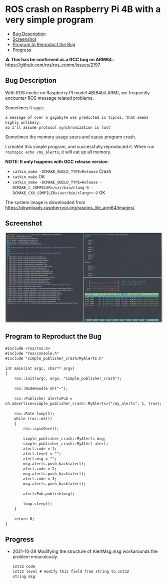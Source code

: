 # ROS crash on Raspberry Pi 4B with a very simple program <!-- omit in toc -->

- [Bug Description](#bug-description)
- [Screenshot](#screenshot)
- [Program to Reproduct the Bug](#program-to-reproduct-the-bug)
- [Progress](#progress)

:warning: **This has be confirmed as a GCC bug on ARM64.**: https://github.com/ros/ros_comm/issues/2197

## Bug Description

With ROS noetic on Raspberry PI model 4B(64bit ARM), we frequently encounter ROS message related problems.

Sometimes it says:

```
a message of over a gigabyte was predicted in tcpros. that seems highly unlikely,
so I'll assume protocol synchronization is lost
```

Sometimes the memory usage soars and cause program crash.

I created this simple program, and successfully reproduced it. When run `rostopic echo /my_alerts`, it will eat up all memory.

**NOTE: It only happens with GCC release version**:

- `catkin_make -DCMAKE_BUILD_TYPE=Release` Crash
- `catkin_make` OK
- `catkin_make -DCMAKE_BUILD_TYPE=Release -DCMAKE_C_COMPILER=/usr/bin/clang-9 -DCMAKE_CXX_COMPILER=/usr/bin/clang++-9` OK

The system image is downloaded from https://downloads.raspberrypi.org/raspios_lite_arm64/images/

## Screenshot

![](./screenshot.png)

## Program to Reproduct the Bug

```
#include <ros/ros.h>
#include "ros/console.h"
#include "simple_publisher_crash/MyAlerts.h"

int main(int argc, char** argv)
{
    ros::init(argc, argv, "simple_publisher_crash");

    ros::NodeHandle nh("~");

    ros::Publisher alertsPub = nh.advertise<simple_publisher_crash::MyAlerts>("/my_alerts", 1, true);

    ros::Rate loop(1);
    while (ros::ok())
    {
        ros::spinOnce();

        simple_publisher_crash::MyAlerts msg;
        simple_publisher_crash::MyAlert alert;
        alert.code = 1;
        alert.level = "";
        alert.msg = "";
        msg.alerts.push_back(alert);
        alert.code = 2;
        msg.alerts.push_back(alert);
        alert.code = 3;
        msg.alerts.push_back(alert);

        alertsPub.publish(msg);

        loop.sleep();
    }

    return 0;
}
```

## Progress

- 2021-10-29 Modifying the structure of AlertMsg.msg workarounds the problem miraculously.

  ```
  int32 code
  int32 level # modify this field from string to int32
  string msg
  ```
